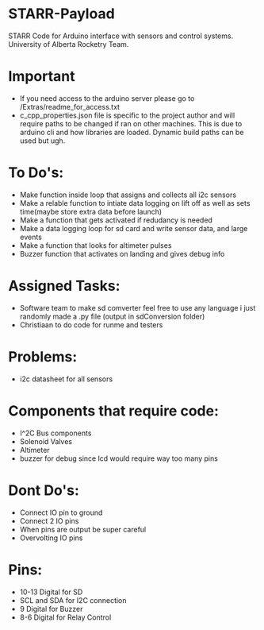 # STARR-Payload
STARR Code for Arduino interface with sensors and control systems. University of Alberta Rocketry Team.

# Important 
- If you need access to the arduino server please go to /Extras/readme_for_access.txt
- c_cpp_properties.json file is specific to the project author and will require paths to be changed if ran on other machines. This is due to arduino cli and how libraries are loaded. Dynamic build paths can be used but ugh.

# To Do's:

 - Make function inside loop that assigns and collects all i2c sensors
 - Make a relable function to intiate data logging on lift off as well as sets time(maybe store extra data before launch)
 - Make a function that gets activated if redudancy is needed 
 - Make a data logging loop for sd card and write sensor data, and large events
 - Make a function that looks for altimeter pulses 
 - Buzzer function that activates on landing and gives debug info 

# Assigned Tasks:

- Software team to make sd comverter feel free to use any language i just randomly made a .py file (output in sdConversion folder)
- Christiaan to do code for runme and testers 


# Problems:

- i2c datasheet for all sensors 


# Components that require code:

- I^2C Bus components
- Solenoid Valves
- Altimeter 
- buzzer for debug since lcd would require way too many pins


# Dont Do's:

- Connect IO pin to ground
- Connect 2 IO pins
- When pins are output be super careful 
- Overvolting IO pins


# Pins:

- 10-13 Digital for SD 
- SCL and SDA for I2C connection
- 9 Digital for Buzzer
- 8-6 Digital for Relay Control
